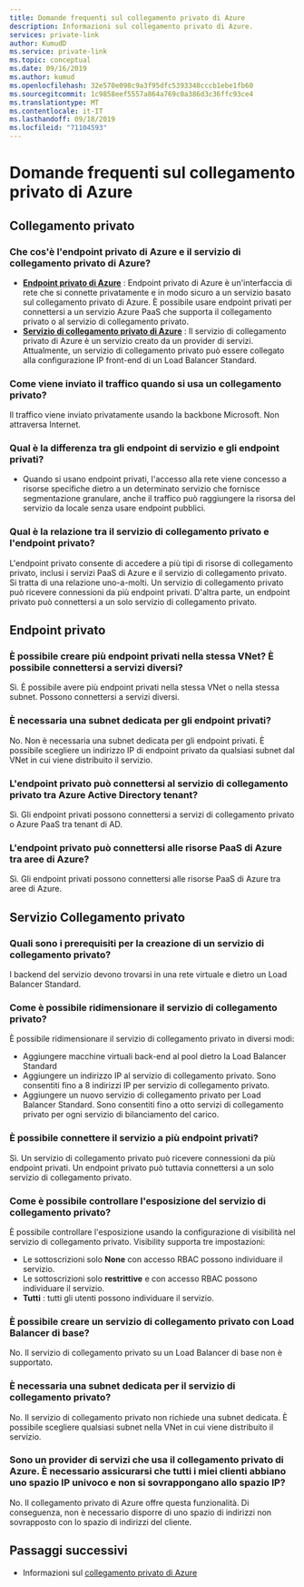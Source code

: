 ```yaml
---
title: Domande frequenti sul collegamento privato di Azure
description: Informazioni sul collegamento privato di Azure.
services: private-link
author: KumudD
ms.service: private-link
ms.topic: conceptual
ms.date: 09/16/2019
ms.author: kumud
ms.openlocfilehash: 32e570e098c9a3f95dfc5393348cccb1ebe1fb60
ms.sourcegitcommit: 1c9858eef5557a864a769c0a386d3c36ffc93ce4
ms.translationtype: MT
ms.contentlocale: it-IT
ms.lasthandoff: 09/18/2019
ms.locfileid: "71104593"
---
```

# <a name="azure-private-link-frequently-asked-questions-faq"></a>Domande frequenti sul collegamento privato di Azure

## <a name="private-link"></a>Collegamento privato

### <a name="what-is-azure-private-endpoint-and-azure-private-link-service"></a>Che cos'è l'endpoint privato di Azure e il servizio di collegamento privato di Azure?

- **[Endpoint privato di Azure](private-endpoint-overview.md)** : Endpoint privato di Azure è un'interfaccia di rete che si connette privatamente e in modo sicuro a un servizio basato sul collegamento privato di Azure. È possibile usare endpoint privati per connettersi a un servizio Azure PaaS che supporta il collegamento privato o al servizio di collegamento privato.
- **[Servizio di collegamento privato di Azure](private-link-service-overview.md)** : Il servizio di collegamento privato di Azure è un servizio creato da un provider di servizi. Attualmente, un servizio di collegamento privato può essere collegato alla configurazione IP front-end di un Load Balancer Standard. 

### <a name="how-is-traffic-being-sent-when-using-private-link"></a>Come viene inviato il traffico quando si usa un collegamento privato?
Il traffico viene inviato privatamente usando la backbone Microsoft. Non attraversa Internet.  
 
### <a name="what-is-the-difference-between-a-service-endpoints-and-a-private-endpoints"></a>Qual è la differenza tra gli endpoint di servizio e gli endpoint privati?
- Quando si usano endpoint privati, l'accesso alla rete viene concesso a risorse specifiche dietro a un determinato servizio che fornisce segmentazione granulare, anche il traffico può raggiungere la risorsa del servizio da locale senza usare endpoint pubblici.

### <a name="what-is-the-relationship-between-private-link-service-and-private-endpoint"></a>Qual è la relazione tra il servizio di collegamento privato e l'endpoint privato?
L'endpoint privato consente di accedere a più tipi di risorse di collegamento privato, inclusi i servizi PaaS di Azure e il servizio di collegamento privato. Si tratta di una relazione uno-a-molti. Un servizio di collegamento privato può ricevere connessioni da più endpoint privati. D'altra parte, un endpoint privato può connettersi a un solo servizio di collegamento privato.    

## <a name="private-endpoint"></a>Endpoint privato 
 
### <a name="can-i-create-multiple-private-endpoints-in-same-vnet-can-they-connect-to-different-services"></a>È possibile creare più endpoint privati nella stessa VNet? È possibile connettersi a servizi diversi? 
Sì. È possibile avere più endpoint privati nella stessa VNet o nella stessa subnet. Possono connettersi a servizi diversi.  
 
### <a name="do-i-require-a-dedicated-subnet-for-private-endpoints"></a>È necessaria una subnet dedicata per gli endpoint privati? 
No. Non è necessaria una subnet dedicata per gli endpoint privati. È possibile scegliere un indirizzo IP di endpoint privato da qualsiasi subnet dal VNet in cui viene distribuito il servizio.  
 
### <a name="can-private-endpoint-connect-to-private-link-service-across-azure-active-directory-tenants"></a>L'endpoint privato può connettersi al servizio di collegamento privato tra Azure Active Directory tenant? 
Sì. Gli endpoint privati possono connettersi a servizi di collegamento privato o Azure PaaS tra tenant di AD.  
 
### <a name="can-private-endpoint-connect-to-azure-paas-resources-across-azure-regions"></a>L'endpoint privato può connettersi alle risorse PaaS di Azure tra aree di Azure?
Sì. Gli endpoint privati possono connettersi alle risorse PaaS di Azure tra aree di Azure.

## <a name="private-link-service"></a>Servizio Collegamento privato
 
### <a name="what-are-the-pre-requisites-for-creating-a-private-link-service"></a>Quali sono i prerequisiti per la creazione di un servizio di collegamento privato? 
I backend del servizio devono trovarsi in una rete virtuale e dietro un Load Balancer Standard.
 
### <a name="how-can-i-scale-my-private-link-service"></a>Come è possibile ridimensionare il servizio di collegamento privato? 
È possibile ridimensionare il servizio di collegamento privato in diversi modi: 
- Aggiungere macchine virtuali back-end al pool dietro la Load Balancer Standard 
- Aggiungere un indirizzo IP al servizio di collegamento privato. Sono consentiti fino a 8 indirizzi IP per servizio di collegamento privato.  
- Aggiungere un nuovo servizio di collegamento privato per Load Balancer Standard. Sono consentiti fino a otto servizi di collegamento privato per ogni servizio di bilanciamento del carico.   

### <a name="can-i-connect-my-service-to-multiple-private-endpoints"></a>È possibile connettere il servizio a più endpoint privati?
Sì. Un servizio di collegamento privato può ricevere connessioni da più endpoint privati. Un endpoint privato può tuttavia connettersi a un solo servizio di collegamento privato.  
 
### <a name="how-should-i-control-the-exposure-of-my-private-link-service"></a>Come è possibile controllare l'esposizione del servizio di collegamento privato?
È possibile controllare l'esposizione usando la configurazione di visibilità nel servizio di collegamento privato. Visibility supporta tre impostazioni:

- Le sottoscrizioni solo **None** con accesso RBAC possono individuare il servizio. 
- Le sottoscrizioni solo **restrittive** e con accesso RBAC possono individuare il servizio. 
- **Tutti** : tutti gli utenti possono individuare il servizio. 
 
### <a name="can-i-create-a-private-link-service-with-basic-load-balancer"></a>È possibile creare un servizio di collegamento privato con Load Balancer di base? 
No. Il servizio di collegamento privato su un Load Balancer di base non è supportato.
 
### <a name="is-a-dedicated-subnet-required-for-private-link-service"></a>È necessaria una subnet dedicata per il servizio di collegamento privato? 
No. Il servizio di collegamento privato non richiede una subnet dedicata. È possibile scegliere qualsiasi subnet nella VNet in cui viene distribuito il servizio.   

### <a name="i-am-a-service-provider-using-azure-private-link-do-i-need-to-make-sure-all-my-customers-have-unique-ip-space-and-dont-overlap-with-my-ip-space"></a>Sono un provider di servizi che usa il collegamento privato di Azure. È necessario assicurarsi che tutti i miei clienti abbiano uno spazio IP univoco e non si sovrappongano allo spazio IP? 
No. Il collegamento privato di Azure offre questa funzionalità. Di conseguenza, non è necessario disporre di uno spazio di indirizzi non sovrapposto con lo spazio di indirizzi del cliente. 

##  <a name="next-steps"></a>Passaggi successivi

- Informazioni sul [collegamento privato di Azure](private-link-overview.md)
